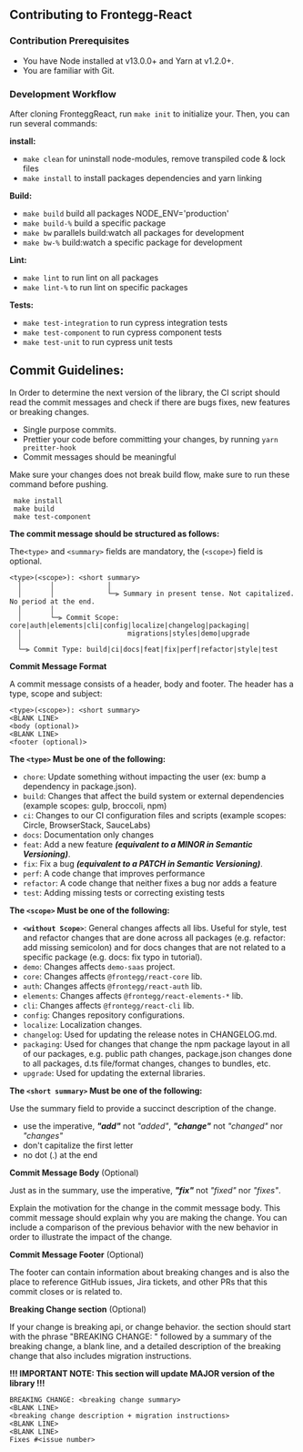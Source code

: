 ## Contributing to Frontegg-React


### Contribution Prerequisites

- You have Node installed at v13.0.0+ and Yarn at v1.2.0+.
- You are familiar with Git.


### Development Workflow

After cloning FronteggReact, run `make init` to initialize your. Then, you can run several commands:

**install:**
- `make clean` for uninstall node-modules, remove transpiled code & lock files
- `make install` to install packages dependencies and yarn linking

**Build:**
- `make build` build all packages NODE_ENV='production'
- `make build-%` build a specific package
- `make bw` parallels build:watch all packages for development
- `make bw-%` build:watch a specific package for development

**Lint:**
- `make lint` to run lint on all packages
- `make lint-%` to run lint on specific packages

**Tests:**
- `make test-integration` to run cypress integration tests
- `make test-component` to run cypress component tests
- `make test-unit` to run cypress unit tests


## Commit Guidelines:

In Order to determine the next version of the library, the CI script
should read the commit messages and check if there are bugs fixes, new features
or breaking changes.

- Single purpose commits.
- Prettier your code before committing your changes, by running `yarn preitter-hook`
- Commit messages should be meaningful

Make sure your changes does not break build flow, make sure to run these command before pushing.
   ```
    make install
    make build
    make test-component
   ```
**The commit message should be structured as follows:**

The`<type>` and `<summary>` fields are mandatory, the (`<scope>`) field is optional.
```
<type>(<scope>): <short summary>
  │       │             │
  │       │             └─⫸ Summary in present tense. Not capitalized. No period at the end.
  │       │
  │       └─⫸ Commit Scope: core|auth|elements|cli|config|localize|changelog|packaging|
  │                          migrations|styles|demo|upgrade
  │
  └─⫸ Commit Type: build|ci|docs|feat|fix|perf|refactor|style|test
```

**Commit Message Format**

A commit message consists of a header, body and footer. The header has a type, scope and subject:
```
<type>(<scope>): <short summary>
<BLANK LINE>
<body (optional)>
<BLANK LINE>
<footer (optional)>
```

**The `<type>` Must be one of the following:**
- `chore`: Update something without impacting the user (ex: bump a dependency in package.json).
- `build`: Changes that affect the build system or external dependencies (example scopes: gulp, broccoli, npm)
- `ci`: Changes to our CI configuration files and scripts (example scopes: Circle, BrowserStack, SauceLabs)
- `docs`: Documentation only changes
- `feat`: Add a new feature ***(equivalent to a MINOR in Semantic Versioning)***.
- `fix`: Fix a bug ***(equivalent to a PATCH in Semantic Versioning)***.
- `perf`: A code change that improves performance
- `refactor`: A code change that neither fixes a bug nor adds a feature
- `test`: Adding missing tests or correcting existing tests

**The `<scope>` Must be one of the following:**
- **`<without Scope>`**: General changes affects all libs. Useful for style, test and refactor changes that are done across all packages (e.g. refactor: add missing semicolon) and for docs changes that are not related to a specific package (e.g. docs: fix typo in tutorial).
- `demo`: Changes affects `demo-saas` project.
- `core`: Changes affects `@frontegg/react-core` lib.
- `auth`: Changes affects `@frontegg/react-auth` lib.
- `elements`: Changes affects `@frontegg/react-elements-*` lib.
- `cli`: Changes affects `@frontegg/react-cli` lib.
- `config`: Changes repository configurations.
- `localize`: Localization changes.
- `changelog`: Used for updating the release notes in CHANGELOG.md.
- `packaging`: Used for changes that change the npm package layout in all of our packages, e.g. public path changes, package.json changes done to all packages, d.ts file/format changes, changes to bundles, etc.
- `upgrade`: Used for updating the external libraries.

**The `<short summary>` Must be one of the following:**

Use the summary field to provide a succinct description of the change.
- use the imperative, **_"add"_** not _"added"_, **_"change"_** not _"changed"_ nor _"changes"_
- don't capitalize the first letter
- no dot (.) at the end

**Commit Message Body** (Optional)

Just as in the summary, use the imperative, **_"fix"_** not _"fixed"_ nor _"fixes"_.

Explain the motivation for the change in the commit message body. This commit message should explain why you are making the change. You can include a comparison of the previous behavior with the new behavior in order to illustrate the impact of the change.


**Commit Message Footer** (Optional)

The footer can contain information about breaking changes and is also the place to reference GitHub issues, Jira tickets, and other PRs that this commit closes or is related to.

**Breaking Change section** (Optional)

If your change is breaking api, or change behavior. the section should start with the phrase "BREAKING CHANGE: " followed by a summary of the breaking change, a blank line, and a detailed description of the breaking change that also includes migration instructions.

**!!! IMPORTANT NOTE: This section will update MAJOR version of the library !!!**
```
BREAKING CHANGE: <breaking change summary>
<BLANK LINE>
<breaking change description + migration instructions>
<BLANK LINE>
<BLANK LINE>
Fixes #<issue number>
```

